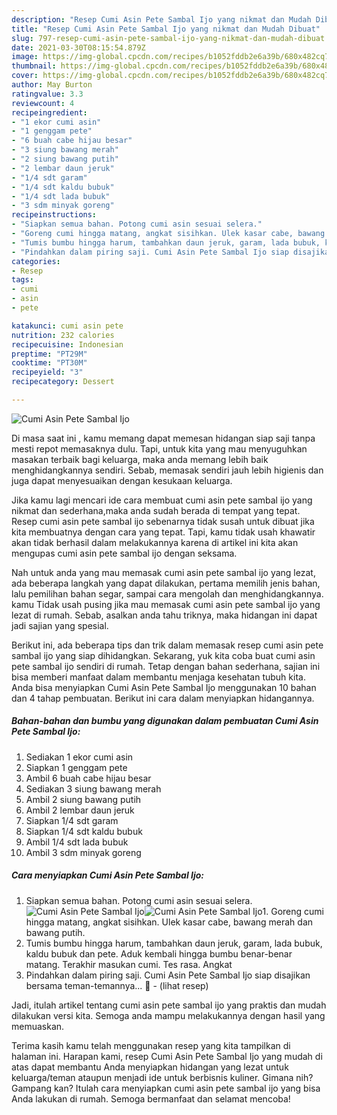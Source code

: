 ```yaml
---
description: "Resep Cumi Asin Pete Sambal Ijo yang nikmat dan Mudah Dibuat"
title: "Resep Cumi Asin Pete Sambal Ijo yang nikmat dan Mudah Dibuat"
slug: 797-resep-cumi-asin-pete-sambal-ijo-yang-nikmat-dan-mudah-dibuat
date: 2021-03-30T08:15:54.879Z
image: https://img-global.cpcdn.com/recipes/b1052fddb2e6a39b/680x482cq70/cumi-asin-pete-sambal-ijo-foto-resep-utama.jpg
thumbnail: https://img-global.cpcdn.com/recipes/b1052fddb2e6a39b/680x482cq70/cumi-asin-pete-sambal-ijo-foto-resep-utama.jpg
cover: https://img-global.cpcdn.com/recipes/b1052fddb2e6a39b/680x482cq70/cumi-asin-pete-sambal-ijo-foto-resep-utama.jpg
author: May Burton
ratingvalue: 3.3
reviewcount: 4
recipeingredient:
- "1 ekor cumi asin"
- "1 genggam pete"
- "6 buah cabe hijau besar"
- "3 siung bawang merah"
- "2 siung bawang putih"
- "2 lembar daun jeruk"
- "1/4 sdt garam"
- "1/4 sdt kaldu bubuk"
- "1/4 sdt lada bubuk"
- "3 sdm minyak goreng"
recipeinstructions:
- "Siapkan semua bahan. Potong cumi asin sesuai selera."
- "Goreng cumi hingga matang, angkat sisihkan. Ulek kasar cabe, bawang merah dan bawang putih."
- "Tumis bumbu hingga harum, tambahkan daun jeruk, garam, lada bubuk, kaldu bubuk dan pete. Aduk kembali hingga bumbu benar-benar matang. Terakhir masukan cumi. Tes rasa. Angkat"
- "Pindahkan dalam piring saji. Cumi Asin Pete Sambal Ijo siap disajikan bersama teman-temannya... 🤗           (lihat resep)"
categories:
- Resep
tags:
- cumi
- asin
- pete

katakunci: cumi asin pete 
nutrition: 232 calories
recipecuisine: Indonesian
preptime: "PT29M"
cooktime: "PT30M"
recipeyield: "3"
recipecategory: Dessert

---
```



![Cumi Asin Pete Sambal Ijo](https://img-global.cpcdn.com/recipes/b1052fddb2e6a39b/680x482cq70/cumi-asin-pete-sambal-ijo-foto-resep-utama.jpg)

Di masa  saat ini , kamu memang dapat memesan hidangan siap saji tanpa mesti repot memasaknya dulu. Tapi, untuk kita yang mau menyuguhkan masakan terbaik bagi keluarga, maka anda memang lebih baik menghidangkannya sendiri. Sebab, memasak sendiri jauh lebih higienis dan juga dapat menyesuaikan dengan kesukaan keluarga.

Jika kamu lagi mencari ide cara membuat cumi asin pete sambal ijo yang nikmat dan sederhana,maka anda sudah berada di tempat yang tepat. Resep cumi asin pete sambal ijo  sebenarnya tidak susah untuk dibuat jika kita membuatnya dengan cara yang tepat. Tapi, kamu tidak usah khawatir akan tidak berhasil dalam melakukannya 
karena di artikel ini kita akan mengupas cumi asin pete sambal ijo dengan seksama.  



Nah untuk anda yang mau memasak cumi asin pete sambal ijo yang lezat, ada beberapa langkah yang dapat dilakukan, pertama memilih jenis bahan, lalu pemilihan bahan segar, sampai cara mengolah dan menghidangkannya. kamu Tidak usah pusing jika mau memasak cumi asin pete sambal ijo yang lezat di rumah. Sebab, asalkan anda  tahu triknya, maka hidangan ini dapat jadi sajian yang spesial.

Berikut ini, ada beberapa tips dan trik dalam memasak resep cumi asin pete sambal ijo yang siap dihidangkan. Sekarang, yuk kita coba buat cumi asin pete sambal ijo sendiri di rumah. Tetap dengan bahan sederhana, sajian ini bisa memberi manfaat dalam membantu menjaga kesehatan tubuh kita. Anda bisa menyiapkan Cumi Asin Pete Sambal Ijo menggunakan 10 bahan dan 4 tahap pembuatan. Berikut ini cara dalam menyiapkan hidangannya.

<!--inarticleads1-->

##### Bahan-bahan dan bumbu yang digunakan dalam pembuatan Cumi Asin Pete Sambal Ijo:

1. Sediakan 1 ekor cumi asin
1. Siapkan 1 genggam pete
1. Ambil 6 buah cabe hijau besar
1. Sediakan 3 siung bawang merah
1. Ambil 2 siung bawang putih
1. Ambil 2 lembar daun jeruk
1. Siapkan 1/4 sdt garam
1. Siapkan 1/4 sdt kaldu bubuk
1. Ambil 1/4 sdt lada bubuk
1. Ambil 3 sdm minyak goreng




<!--inarticleads2-->

##### Cara menyiapkan Cumi Asin Pete Sambal Ijo:

1. Siapkan semua bahan. Potong cumi asin sesuai selera.
<img src="https://img-global.cpcdn.com/steps/c360f426a9d1d917/160x128cq70/cumi-asin-pete-sambal-ijo-langkah-memasak-1-foto.jpg" alt="Cumi Asin Pete Sambal Ijo"><img src="https://img-global.cpcdn.com/steps/a29d8043727e06e8/160x128cq70/cumi-asin-pete-sambal-ijo-langkah-memasak-1-foto.jpg" alt="Cumi Asin Pete Sambal Ijo">1. Goreng cumi hingga matang, angkat sisihkan. Ulek kasar cabe, bawang merah dan bawang putih.
1. Tumis bumbu hingga harum, tambahkan daun jeruk, garam, lada bubuk, kaldu bubuk dan pete. Aduk kembali hingga bumbu benar-benar matang. Terakhir masukan cumi. Tes rasa. Angkat
1. Pindahkan dalam piring saji. Cumi Asin Pete Sambal Ijo siap disajikan bersama teman-temannya... 🤗 -           (lihat resep)




Jadi, itulah artikel tentang  cumi asin pete sambal ijo  yang praktis dan mudah dilakukan versi kita. Semoga anda mampu melakukannya dengan hasil yang memuaskan. 

Terima kasih kamu telah menggunakan resep yang kita tampilkan di halaman ini. Harapan kami, resep  Cumi Asin Pete Sambal Ijo yang mudah di atas dapat membantu Anda menyiapkan hidangan yang lezat untuk keluarga/teman ataupun menjadi ide untuk berbisnis kuliner. Gimana nih? Gampang kan? Itulah cara menyiapkan cumi asin pete sambal ijo yang bisa Anda lakukan di rumah. Semoga bermanfaat dan selamat mencoba!


